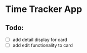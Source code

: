 # Time Tracker App

## Todo:
* [ ] add detail display for card
* [ ] add edit functionality to card
